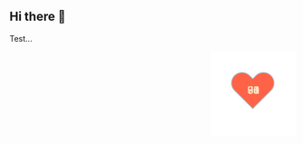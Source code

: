 ## Hi there 👋

<!--
**CodeMeditator/CodeMeditator** is a ✨ _special_ ✨ repository because its `README.md` (this file) appears on your GitHub profile.

Here are some ideas to get you started:

- 🔭 I’m currently working on ...
- 🌱 I’m currently learning ...
- 👯 I’m looking to collaborate on ...
- 🤔 I’m looking for help with ...
- 💬 Ask me about ...
- 📫 How to reach me: ...
- 😄 Pronouns: ...
- ⚡ Fun fact: ...
-->

Test...

<img align="right" width="150px" src="https://raw.githubusercontent.com/CodeMeditator/iBeats/master/files/heart.svg"/>
